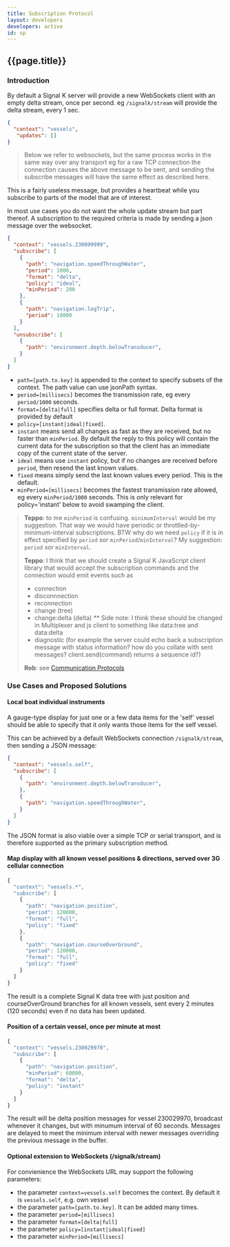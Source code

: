 ```yaml
---
title: Subscription Protocol
layout: developers
developers: active
id: sp
---
```


## {{page.title}}

### Introduction

By default a Signal K server will provide a new WebSockets client with an empty delta stream, once per second. eg
`/signalk/stream` will provide the delta stream, every 1 sec.

```json
{
  "context": "vessels",
   "updates": []
}
```
> Below we refer to websockets, but the same process works in the same way over any transport eg for a raw TCP connection
> the connection causes the above message to be sent, and sending the subscribe messages will have the same effect as
> described here.

This is a fairly useless message, but provides a heartbeat while you subscribe to parts of the model that are of
interest.

In most use cases you do not want the whole update stream but part thereof. A subscription to the required criteria is
made by sending a json message over the websocket.

```json
{
  "context": "vessels.230099999",
  "subscribe": [
    {
      "path": "navigation.speedThroughWater",
      "period": 1000,
      "format": "delta",
      "policy": "ideal",
      "minPeriod": 200
    },
    {
      "path": "navigation.logTrip",
      "period": 10000
    }
  ],
  "unsubscribe": [
    {
      "path": "environment.depth.belowTransducer",
    }
  ]
}
```

* `path=[path.to.key]` is appended to the context to specify subsets of the context. The path value can use jsonPath
  syntax.
* `period=[millisecs]` becomes the transmission rate, eg every `period/1000` seconds.
* `format=[delta|full]` specifies delta or full format. Delta format is provided by default
* `policy=[instant|ideal|fixed]`.
 * `instant` means send all changes as fast as they are received, but no faster than `minPeriod`. By default the reply
   to this policy will contain the current data for the subscription so that the client has an immediate copy of the
   current state of the server.
 * `ideal` means use `instant` policy, but if no changes are received before `period`, then resend the last known
   values.
 * `fixed` means simply send the last known values every period. This is the default.
* `minPeriod=[millisecs]` becomes the fastest transmission rate allowed, eg every `minPeriod/1000` seconds. This is only
  relevant for policy='instant' below to avoid swamping the client.

> **Teppo**: to me `minPeriod` is confusing. `minimumInterval` would be my suggestion. That way we would have periodic
> or throttled-by-minimum-interval subscriptions. BTW why do we need `policy` if it is in effect specified by `period`
> xor `minPeriod`/`minInterval`? My suggestion: `period` xor `minInterval`.
>
> **Teppo**: I  think that we should create a Signal K JavaScript client library that would accept the subscription
> commands and the connection would emit events such as
>
> * connection
> * disconnnection
> * reconnection
> * change (tree)
> * change:delta (delta) ** Side note: I think these should be changed in Multiplexer and js client to something like
>   data:tree and data:delta
> * diagnostic (for example the server could echo back a subscription message with status information? how do you
>   collate with sent messages? client.send(command) returns a sequence id?)
>
> **Rob**: see [Communication Protocols](./communication_protocols.html)

### Use Cases and Proposed Solutions

#### Local boat individual instruments

A gauge-type display for just one or a few data items for the 'self' vessel should be able to specify that it only wants
those items for the self vessel.

This can be achieved by a default WebSockets connection `/signalk/stream`, then sending a JSON message:

```json
{
  "context": "vessels.self",
  "subscribe": [
    {
      "path": "environment.depth.belowTransducer",
    },
    {
      "path": "navigation.speedThroughWater",
    }
  ]
}
```

The JSON format is also viable over a simple TCP or serial transport, and is therefore supported as the primary
subscription method.

#### Map display with all known vessel positions & directions, served over 3G cellular connection

```javascript
{
  "context": "vessels.*",
  "subscribe": [
    {
      "path": "navigation.position",
      "period": 120000,
      "format": "full",
      "policy": "fixed"
    },
    {
      "path": "navigation.courseOverGround",
      "period": 120000,
      "format": "full",
      "policy": "fixed"
    }
  ]
}
````

The result is a complete Signal K data tree with just position and courseOverGround branches for all known vessels, sent
every 2 minutes (120 seconds) even if no data has been updated.

#### Position of a certain vessel, once per minute at most

```javascript
{
  "context": "vessels.230029970",
  "subscribe": [
    {
      "path": "navigation.position",
      "minPeriod": 60000,
      "format": "delta",
      "policy": "instant"
    }
  ]
}
```

The result will be delta position messages for vessel 230029970, broadcast whenever it changes, but with minumum
interval of 60 seconds. Messages are delayed to meet the minimum interval with newer messages overriding the previous
message in the buffer.

#### Optional extension to WebSockets (/signalk/stream)

For convienience the WebSockets URL may support the following parameters:

* the parameter `context=vessels.self` becomes the context. By default it is `vessels.self`, e.g. own vessel
* the parameter `path=[path.to.key]`. It can be added many times.
* the parameter `period=[millisecs]` 
* the parameter `format=[delta|full]` 
* the parameter `policy=[instant|ideal|fixed]`
* the parameter `minPeriod=[millisecs]`
